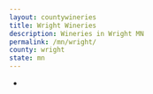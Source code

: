 ```yaml
---
layout: countywineries
title: Wright Wineries
description: Wineries in Wright MN
permalink: /mn/wright/
county: wright
state: mn
---
```

-
